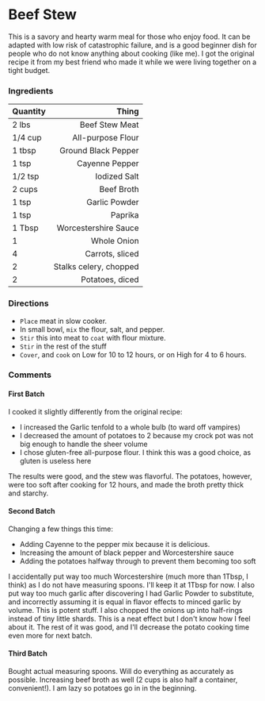 # Beef Stew

This is a savory and hearty warm meal for those who enjoy food. It can be adapted with low risk of catastrophic failure, and is a good beginner dish for people who do not know anything about cooking (like me). I got the original recipe it from my best friend who made it while we were living together on a tight budget.

### Ingredients

| Quantity   | Thing                    |
| ---------- |-------------------------:|
| 2 lbs      | Beef Stew Meat           |
| 1/4 cup    | All-purpose Flour        |
| 1 tbsp     | Ground Black Pepper      |
| 1 tsp      | Cayenne Pepper           |
| 1/2 tsp    | Iodized Salt             |
| 2 cups     | Beef Broth               |
| 1 tsp      | Garlic Powder            |
| 1 tsp      | Paprika                  |
| 1 Tbsp     | Worcestershire Sauce     |
| 1          | Whole Onion              |
| 4          | Carrots, sliced          |
| 2          | Stalks celery, chopped   |
| 2          | Potatoes, diced          |

### Directions

* `Place` meat in slow cooker.
* In small bowl, `mix` the flour, salt, and pepper.
* `Stir` this into meat to `coat` with flour mixture.
* `Stir` in the rest of the stuff
* `Cover`, and `cook` on Low for 10 to 12 hours, or on High for 4 to 6 hours.

### Comments

#### First Batch

I cooked it slightly differently from the original recipe:
* I increased the Garlic tenfold to a whole bulb (to ward off vampires)
* I decreased the amount of potatoes to 2 because my crock pot was not big enough to handle the sheer volume
* I chose gluten-free all-purpose flour. I think this was a good choice, as gluten is useless here

The results were good, and the stew was flavorful. The potatoes, however, were too soft after cooking for 12 hours, and made the broth pretty thick and starchy.

#### Second Batch

Changing a few things this time:
* Adding Cayenne to the pepper mix because it is delicious.
* Increasing the amount of black pepper and Worcestershire sauce
* Adding the potatoes halfway through to prevent them becoming too soft

I accidentally put way too much Worcestershire (much more than 1Tbsp, I think) as I do not have measuring spoons. I'll keep it at 1Tbsp for now.
I also put way too much garlic after discovering I had Garlic Powder to substitute, and incorrectly assuming it is equal in flavor effects to minced garlic by volume. This is potent stuff.
I also chopped the onions up into half-rings instead of tiny little shards. This is a neat effect but I don't know how I feel about it.
The rest of it was good, and I'll decrease the potato cooking time even more for next batch.

#### Third Batch

Bought actual measuring spoons. Will do everything as accurately as possible. Increasing beef broth as well (2 cups is also half a container, convenient!). I am lazy so potatoes go in in the beginning.
